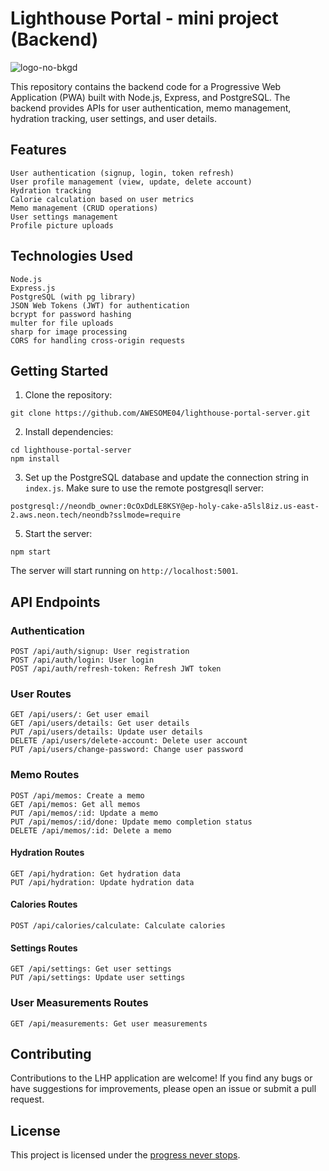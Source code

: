 # Lighthouse Portal - mini project (Backend)

![logo-no-bkgd](https://github.com/AWESOME04/lighthouse-portal-mini-project/assets/102630199/d6dfb45b-f2ec-47d6-a84a-5b8a7f9eeb61)

This repository contains the backend code for a Progressive Web Application (PWA) built with Node.js, Express, and PostgreSQL. The backend provides APIs for user authentication, memo management, hydration tracking, user settings, and user details.

## Features

    User authentication (signup, login, token refresh)
    User profile management (view, update, delete account)
    Hydration tracking
    Calorie calculation based on user metrics
    Memo management (CRUD operations)
    User settings management
    Profile picture uploads

## Technologies Used

    Node.js
    Express.js
    PostgreSQL (with pg library)
    JSON Web Tokens (JWT) for authentication
    bcrypt for password hashing
    multer for file uploads
    sharp for image processing
    CORS for handling cross-origin requests

## Getting Started

1. Clone the repository:

```
git clone https://github.com/AWESOME04/lighthouse-portal-server.git
```

2. Install dependencies:

```
cd lighthouse-portal-server
npm install
```

3. Set up the PostgreSQL database and update the connection string in `index.js`. Make sure to use the remote postgresqll server:
```
postgresql://neondb_owner:0cOxDdLE8KSY@ep-holy-cake-a5lsl8iz.us-east-2.aws.neon.tech/neondb?sslmode=require
```

5. Start the server:

```
npm start
```

The server will start running on `http://localhost:5001`.

## API Endpoints
### Authentication

    POST /api/auth/signup: User registration
    POST /api/auth/login: User login
    POST /api/auth/refresh-token: Refresh JWT token

### User Routes

    GET /api/users/: Get user email
    GET /api/users/details: Get user details
    PUT /api/users/details: Update user details
    DELETE /api/users/delete-account: Delete user account
    PUT /api/users/change-password: Change user password

### Memo Routes

    POST /api/memos: Create a memo
    GET /api/memos: Get all memos
    PUT /api/memos/:id: Update a memo
    PUT /api/memos/:id/done: Update memo completion status
    DELETE /api/memos/:id: Delete a memo

#### Hydration Routes

    GET /api/hydration: Get hydration data
    PUT /api/hydration: Update hydration data

#### Calories Routes

    POST /api/calories/calculate: Calculate calories

#### Settings Routes

    GET /api/settings: Get user settings
    PUT /api/settings: Update user settings

### User Measurements Routes

    GET /api/measurements: Get user measurements

## Contributing

Contributions to the LHP application are welcome! If you find any bugs or have suggestions for improvements, please open an issue or submit a pull request.

## License

This project is licensed under the [progress never stops](https://www.progressneverstops.com/).
